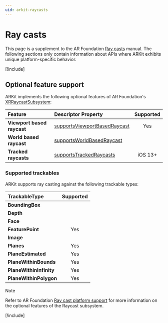 ```yaml
---
uid: arkit-raycasts
---
```

# Ray casts

This page is a supplement to the AR Foundation [Ray casts](xref:arfoundation-raycasts) manual. The following sections only contain information about APIs where ARKit exhibits unique platform-specific behavior.

[!include[](snippets/arf-docs-tip.md)]

## Optional feature support

ARKit implements the following optional features of AR Foundation's [XRRaycastSubsystem](xref:UnityEngine.XR.ARSubsystems.XRRaycastSubsystem):

| Feature                    | Descriptor Property | Supported |
| :------------------------- | :------------------ | :-------: |
| **Viewport based raycast** | [supportsViewportBasedRaycast](xref:UnityEngine.XR.ARSubsystems.XRRaycastSubsystemDescriptor.supportsViewportBasedRaycast)| Yes |
| **World based raycast**    |  [supportsWorldBasedRaycast](xref:UnityEngine.XR.ARSubsystems.XRRaycastSubsystemDescriptor.supportsWorldBasedRaycast)   |     |
| **Tracked raycasts**       | [supportsTrackedRaycasts](xref:UnityEngine.XR.ARSubsystems.XRRaycastSubsystemDescriptor.supportsTrackedRaycasts)     | iOS 13+ |

### Supported trackables

ARKit supports ray casting against the following trackable types:

| TrackableType           | Supported |
| :---------------------- | :-------: |
| **BoundingBox**         |           |
| **Depth**               |           |
| **Face**                |           |
| **FeaturePoint**        |    Yes    |
| **Image**               |           |
| **Planes**              |    Yes    |
| **PlaneEstimated**      |    Yes    |
| **PlaneWithinBounds**   |    Yes    |
| **PlaneWithinInfinity** |    Yes    |
| **PlaneWithinPolygon**  |    Yes    |

> [!NOTE]
> Refer to AR Foundation [Ray cast platform support](xref:arfoundation-raycasts-platform-support) for more information on the optional features of the Raycast subsystem.

[!include[](snippets/apple-arkit-trademark.md)]
